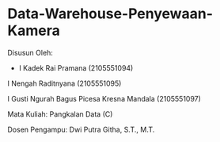# Data-Warehouse-Penyewaan-Kamera

Disusun Oleh:

* I Kadek Rai Pramana 	                      (2105551094)

I Nengah Raditnyana 	                      (2105551095)

I Gusti Ngurah Bagus Picesa Kresna Mandala	(2105551097)



Mata Kuliah: Pangkalan Data (C)
 
 
 
Dosen Pengampu: Dwi Putra Githa, S.T., M.T.
